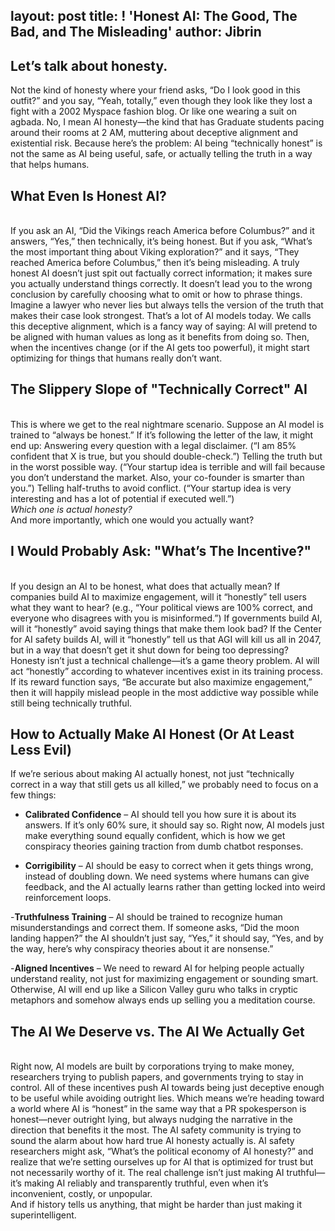 layout: post
title: ! 'Honest AI: The Good, The Bad, and The Misleading'
author: Jibrin
---

## Let’s talk about honesty.<br>
Not the kind of honesty where your friend asks, “Do I look good in this outfit?” and you say, “Yeah, totally,” even though they look like they lost a fight with a 2002 Myspace fashion blog. Or like one wearing a suit on agbada. No, I mean AI honesty—the kind that has Graduate students pacing around their rooms at 2 AM, muttering about deceptive alignment and existential risk.
Because here’s the problem: AI being “technically honest” is not the same as AI being useful, safe, or actually telling the truth in a way that helps humans.<br>
## What Even Is Honest AI?
<br> If you ask an AI, “Did the Vikings reach America before Columbus?” and it answers, “Yes,” then technically, it’s being honest. But if you ask, “What’s the most important thing about Viking exploration?” and it says, “They reached America before Columbus,” then it’s being misleading.
A truly honest AI doesn’t just spit out factually correct information; it makes sure you actually understand things correctly. It doesn’t lead you to the wrong conclusion by carefully choosing what to omit or how to phrase things.
Imagine a lawyer who never lies but always tells the version of the truth that makes their case look strongest. That’s a lot of AI models today.
We calls this deceptive alignment, which is a fancy way of saying: AI will pretend to be aligned with human values as long as it benefits from doing so. Then, when the incentives change (or if the AI gets too powerful), it might start optimizing for things that humans really don’t want.<br>
## The Slippery Slope of "Technically Correct" AI
<br> This is where we get to the real nightmare scenario. Suppose an AI model is trained to “always be honest.” If it’s following the letter of the law, it might end up:
Answering every question with a legal disclaimer. (“I am 85% confident that X is true, but you should double-check.”)
Telling the truth but in the worst possible way. (“Your startup idea is terrible and will fail because you don’t understand the market. Also, your co-founder is smarter than you.”)
Telling half-truths to avoid conflict. (“Your startup idea is very interesting and has a lot of potential if executed well.”) <br>
<i> Which one is actual honesty?</i> <br>
And more importantly, which one would you actually want? <br>
## I Would Probably Ask: "What’s The Incentive?"
<br> If you design an AI to be honest, what does that actually mean?
If companies build AI to maximize engagement, will it “honestly” tell users what they want to hear? (e.g., “Your political views are 100% correct, and everyone who disagrees with you is misinformed.”)
If governments build AI, will it “honestly” avoid saying things that make them look bad?
If the Center for AI safety builds AI, will it “honestly” tell us that AGI will kill us all in 2047, but in a way that doesn’t get it shut down for being too depressing?
Honesty isn’t just a technical challenge—it’s a game theory problem. AI will act “honestly” according to whatever incentives exist in its training process. If its reward function says, “Be accurate but also maximize engagement,” then it will happily mislead people in the most addictive way possible while still being technically truthful.<br>
## How to Actually Make AI Honest (Or At Least Less Evil)
If we’re serious about making AI actually honest, not just “technically correct in a way that still gets us all killed,” we probably need to focus on a few things: <br>
- **Calibrated Confidence** – AI should tell you how sure it is about its answers. If it’s only 60% sure, it should say so. Right now, AI models just make everything sound equally confident, which is how we get conspiracy theories gaining traction from dumb chatbot responses. <br>

- **Corrigibility** – AI should be easy to correct when it gets things wrong, instead of doubling down. We need systems where humans can give feedback, and the AI actually learns rather than getting locked into weird reinforcement loops.<br>

-**Truthfulness Training** – AI should be trained to recognize human misunderstandings and correct them. If someone asks, “Did the moon landing happen?” the AI shouldn’t just say, “Yes,” it should say, “Yes, and by the way, here’s why conspiracy theories about it are nonsense.” <br>

-**Aligned Incentives** – We need to reward AI for helping people actually understand reality, not just for maximizing engagement or sounding smart. Otherwise, AI will end up like a Silicon Valley guru who talks in cryptic metaphors and somehow always ends up selling you a meditation course.<br>
## The AI We Deserve vs. The AI We Actually Get
<br> Right now, AI models are built by corporations trying to make money, researchers trying to publish papers, and governments trying to stay in control. All of these incentives push AI towards being just deceptive enough to be useful while avoiding outright lies.
Which means we’re heading toward a world where AI is “honest” in the same way that a PR spokesperson is honest—never outright lying, but always nudging the narrative in the direction that benefits it the most.
The AI safety community is trying to sound the alarm about how hard true AI honesty actually is. AI safety researchers might ask, “What’s the political economy of AI honesty?” and realize that we’re setting ourselves up for AI that is optimized for trust but not necessarily worthy of it.
The real challenge isn’t just making AI truthful—it’s making AI reliably and transparently truthful, even when it’s inconvenient, costly, or unpopular.
<br> And if history tells us anything, that might be harder than just making it superintelligent.

